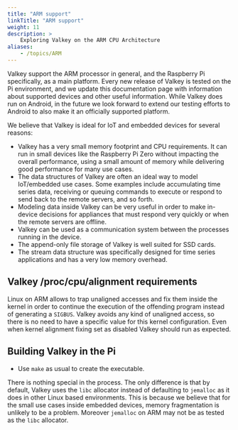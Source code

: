 ```yaml
---
title: "ARM support"
linkTitle: "ARM support"
weight: 11
description: >
    Exploring Valkey on the ARM CPU Architecture
aliases:
    - /topics/ARM
---
```


Valkey support the ARM processor in general, and
the Raspberry Pi specifically, as a main platform. Every new release of Valkey is tested on the Pi
environment, and we update this documentation page with information about supported devices and other useful information. While Valkey does run on Android, in the future we look forward to extend our testing efforts to Android
to also make it an officially supported platform.

We believe that Valkey is ideal for IoT and embedded devices for several
reasons:

* Valkey has a very small memory footprint and CPU requirements. It can run in small devices like the Raspberry Pi Zero without impacting the overall performance, using a small amount of memory while delivering good performance for many use cases.
* The data structures of Valkey are often an ideal way to model IoT/embedded use cases. Some examples include accumulating time series data, receiving or queuing commands to execute or respond to send back to the remote servers, and so forth.
* Modeling data inside Valkey can be very useful in order to make in-device decisions for appliances that must respond very quickly or when the remote servers are offline.
* Valkey can be used as a communication system between the processes running in the device.
* The append-only file storage of Valkey is well suited for SSD cards.
* The stream data structure was specifically designed for time series applications and has a very low memory overhead.

## Valkey /proc/cpu/alignment requirements

Linux on ARM allows to trap unaligned accesses and fix them inside the kernel
in order to continue the execution of the offending program instead of
generating a `SIGBUS`. Valkey avoids any kind of unaligned access, 
so there is no need to have a specific value for this
kernel configuration. Even when kernel alignment fixing set as disabled Valkey should
run as expected.

## Building Valkey in the Pi

* Use `make` as usual to create the executable.

There is nothing special in the process. The only difference is that by
default, Valkey uses the `libc` allocator instead of defaulting to `jemalloc`
as it does in other Linux based environments. This is because we believe
that for the small use cases inside embedded devices, memory fragmentation
is unlikely to be a problem. Moreover `jemalloc` on ARM may not be as tested
as the `libc` allocator.